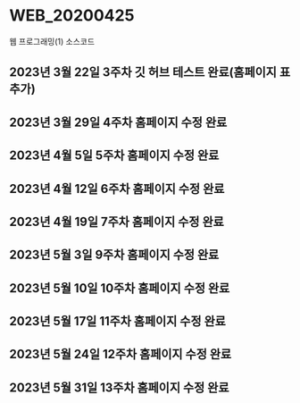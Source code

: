 # WEB_20200425
웹 프로그래밍(1) 소스코드
## 2023년 3월 22일 3주차 깃 허브 테스트 완료(홈페이지 표 추가)
## 2023년 3월 29일 4주차 홈페이지 수정 완료
## 2023년 4월 5일 5주차 홈페이지 수정 완료
## 2023년 4월 12일 6주차 홈페이지 수정 완료
## 2023년 4월 19일 7주차 홈페이지 수정 완료
## 2023년 5월 3일 9주차 홈페이지 수정 완료
## 2023년 5월 10일 10주차 홈페이지 수정 완료
## 2023년 5월 17일 11주차 홈페이지 수정 완료
## 2023년 5월 24일 12주차 홈페이지 수정 완료
## 2023년 5월 31일 13주차 홈페이지 수정 완료